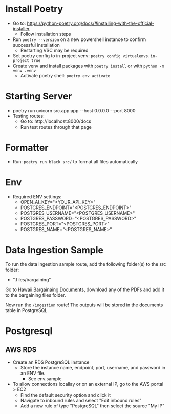 # Install Poetry 
- Go to: https://python-poetry.org/docs/#installing-with-the-official-installer
    - Follow installation steps
- Run `poetry --version` on a new powershell instance to confirm successful installation
    - Restarting VSC may be required
- Set poetry config to in-project venv: `poetry config virtualenvs.in-project true`
- Create venv and install packages with `poetry install` or with `python -m venv .venv`
    - Activate poetry shell: `poetry env activate`

# Starting Server
- poetry run uvicorn src.app:app --host 0.0.0.0 --port 8000
- Testing routes: 
    - Go to: http://localhost:8000/docs
    - Run test routes through that page 

# Formatter
- Run: `poetry run black src/` to format all files automatically

# Env 
- Required ENV settings:
    - OPEN_AI_KEY="<YOUR_API_KEY>"
    - POSTGRES_ENDPOINT="<POSTGRES_ENDPOINT>"
    - POSTGRES_USERNAME="<POSTGRES_USERNAME>"
    - POSTGRES_PASSWORD="<POSTGRES_PASSWORD>"
    - POSTGRES_PORT="<POSTGRES_PORT>"
    - POSTGRES_NAME="<POSTGRES_NAME>"

# Data Ingestion Sample
To run the data ingestion sample route, add the following folder(s) to the src folder:
- ".files/bargaining"

Go to [Hawaii Bargainaing Documents](https://dhrd.hawaii.gov/state-hr-professionals/lro/public-emp-excl-reps/), download any of the PDFs and add it to the bargaining files folder. 

Now run the `/ingestion` route! The outputs will be stored in the documents table in PostgreSQL.

# Postgresql

## AWS RDS
- Create an RDS PostgreSQL instance
    - Store the instance name, endpoint, port, username, and password in an ENV file.
        - See env.sample 
- To allow connections locallay or on an external IP, go to the AWS portal > EC2
    - Find the default security option and click it
    - Navigate to inbound rules and select "Edit inbound rules"
    - Add a new rule of type "PostgreSQL" then select the source "My IP"